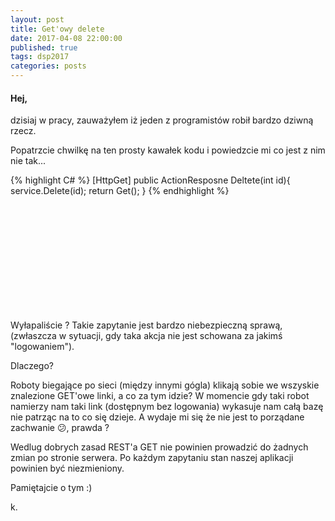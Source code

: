 ```yaml
---
layout: post
title: Get'owy delete
date: 2017-04-08 22:00:00
published: true
tags: dsp2017
categories: posts
---
```

#### Hej, 

dzisiaj w pracy, zauważyłem iż jeden z programistów robił bardzo dziwną rzecz. 

Popatrzcie chwilkę na ten prosty kawałek kodu i powiedzcie mi co jest z nim nie tak... <!--more-->

{% highlight C# %}
[HttpGet]
public ActionResposne Deltete(int id){
   service.Delete(id);
   return Get();
}
{% endhighlight %}

<br/>
<br/>
<br/>
<br/>
<br/>
<br/>
<br/>
<br/>
<br/>
<br/>

Wyłapaliście ?
Takie zapytanie jest bardzo niebezpieczną sprawą, (zwłaszcza w sytuacji, gdy taka akcja nie jest schowana za jakimś "logowaniem"). 

Dlaczego?

Roboty biegające po sieci (między innymi gógla) klikają sobie we wszyskie znalezione GET'owe linki, a co za tym idzie? W momencie gdy taki robot namierzy nam taki link (dostępnym bez logowania) wykasuje nam całą bazę nie patrząc na to co się dzieje. A wydaje mi się że nie jest to porządane zachwanie :confused:, prawda ?

Wedlug dobrych zasad REST'a GET nie powinien prowadzić do żadnych zmian po stronie serwera. Po każdym zapytaniu stan naszej aplikacji powinien być niezmieniony.

Pamiętajcie o tym :)

k.
